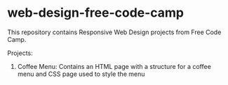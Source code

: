 # web-design-free-code-camp

This repository contains Responsive Web Design projects from Free Code Camp.

Projects:

1. Coffee Menu: Contains an HTML page with a structure for a coffee menu and CSS page used to style the menu
